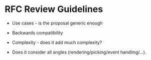 # RFC Review Guidelines

- Use cases - is the proposal generic enough

- Backwards compatibility

- Complexity - does it add much complexity?

- Does it consider all angles (rendering/picking/event handling/...).

